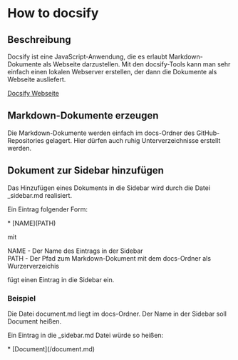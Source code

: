 # How to docsify

## Beschreibung

Docsify ist eine JavaScript-Anwendung, die es erlaubt Markdown-Dokumente als
Webseite darzustellen. Mit den docsify-Tools kann man sehr einfach einen lokalen
Webserver erstellen, der dann die Dokumente als Webseite ausliefert.

[Docsify Webseite](https://docsify.js.org/#/)

## Markdown-Dokumente erzeugen

Die Markdown-Dokumente werden einfach im docs-Ordner des GitHub-Repositories gelagert.
Hier dürfen auch ruhig Unterverzeichnisse erstellt werden.

## Dokument zur Sidebar hinzufügen

Das Hinzufügen eines Dokuments in die Sidebar wird durch die Datei _sidebar.md realisiert.

Ein Eintrag folgender Form:

\* \[NAME\](PATH)

mit

NAME - Der Name des Eintrags in der Sidebar  
PATH - Der Pfad zum Markdown-Dokument mit dem docs-Ordner als Wurzerverzeichis

fügt einen Eintrag in die Sidebar ein.

### Beispiel

Die Datei document.md liegt im docs-Ordner. Der Name in der Sidebar soll Document heißen.

Ein Eintrag in die _sidebar.md Datei würde so heißen:

\* \[Document\](/document.md)